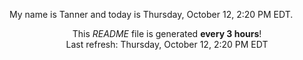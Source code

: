 My name is Tanner and today is Thursday, October 12, 2:20 PM EDT.

<p align="center">This <i>README</i> file is generated <b>every 3 hours</b>!</br>Last refresh: Thursday, October 12, 2:20 PM EDT<br /></p>
